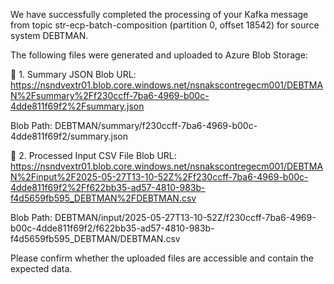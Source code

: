 We have successfully completed the processing of your Kafka message from topic str-ecp-batch-composition (partition 0, offset 18542) for source system DEBTMAN.

The following files were generated and uploaded to Azure Blob Storage:

📁 1. Summary JSON
Blob URL:
https://nsndvextr01.blob.core.windows.net/nsnakscontregecm001/DEBTMAN%2Fsummary%2Ff230ccff-7ba6-4969-b00c-4dde811f69f2%2Fsummary.json

Blob Path:
DEBTMAN/summary/f230ccff-7ba6-4969-b00c-4dde811f69f2/summary.json

📄 2. Processed Input CSV File
Blob URL:
https://nsndvextr01.blob.core.windows.net/nsnakscontregecm001/DEBTMAN%2Finput%2F2025-05-27T13-10-52Z%2Ff230ccff-7ba6-4969-b00c-4dde811f69f2%2Ff622bb35-ad57-4810-983b-f4d5659fb595_DEBTMAN%2FDEBTMAN.csv

Blob Path:
DEBTMAN/input/2025-05-27T13-10-52Z/f230ccff-7ba6-4969-b00c-4dde811f69f2/f622bb35-ad57-4810-983b-f4d5659fb595_DEBTMAN/DEBTMAN.csv

Please confirm whether the uploaded files are accessible and contain the expected data.
